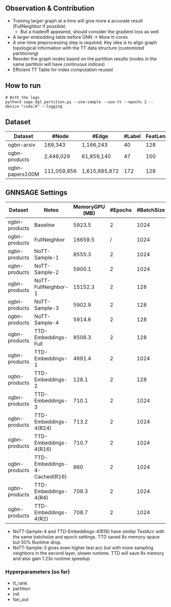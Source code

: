 ## Observation & Contribution

- Training larger graph at a time will give more a accurate result (FullNeighbor if possible)
  - But a tradeoff appeared, should consider the gradient loss as well
- A larger embedding table before GNN -> More tt-cores
- A one-time preprocessing step is required. Key idea is to align graph topological information with the TT data structure (customized partitioning)
- Reorder the graph nodes based on the partition results (nodes in the same partition will have continuous indices)
- Efficient TT Table for index computation reused

## How to run
```
# With the logs
python3 sage_dgl_partition.py --use-sample --use-tt --epochs 2 --device "cuda:0" --logging
```

## Dataset

| Dataset | #Node  |  #Edge | #Label  |  FeatLen |
|---|---|---|---|---|
| ogbn-arxiv | 169,343 | 1,166,243 | 40 | 128 |
| ogbn-products | 2,449,029 |  61,859,140	| 47 | 100 |
| ogbn-papers100M | 111,059,956 | 1,615,685,872 | 172 | 128 |

## GNNSAGE Settings

| Dataset | Notes | MemoryGPU (MB) | #Epochs | #BatchSize | TestAcc (%) | SamplingSize | Runtime (s) |
|---|---|---|---|---|---|---|---|
| ogbn-products | Baseline | 5923.5 | 2 | 1024 | 70.46% | [5, 10, 15] | 26.88 |
| ogbn-products | FullNeighbor | 16659.5 | / | 1024 | / | / | / |
| ogbn-products | NoTT-Sample-1 | 8555.3 | 2 | 1024 | 74.49% | [30, 50, 100] | 481.74 |
| ogbn-products | NoTT-Sample-2 | 5900.1 | 2 | 1024 | 29.52% | [1, 1, 1] | 20.21 |
| ogbn-products | NoTT-FullNeighbor-1 | 15152.3 | 2 | 128 | 72.09% | / | 13118.90 |
| ogbn-products | NoTT-Sample-3 | 5902.9 | 2 | 128 | 70.99% | [5, 10, 15] | 66.33 |
| ogbn-products | NoTT-Sample-4 | 5914.6 | 2 | 128 | 68.7% | [5, 5, 10] | 26.39 |
| ogbn-products | TTD-Embeddings-Full | 8506.3 | 2 | 128 | 58.92% | / | 13252.72 |
| ogbn-products | TTD-Embeddings-1 | 4691.4 | 2 | 1024 | 64.17% | [30, 50, 100] | 479.63 |
| ogbn-products | TTD-Embeddings-2 | 128.1 | 2 | 128 | 51.71% | [5, 10, 15] | 104.29 |
| ogbn-products | TTD-Embeddings-3 | 710.1 | 2 | 1024 | 49.31% | [5, 10, 15] | 53.51 |
| ogbn-products | TTD-Embeddings-4(R24) | 713.2 | 2 | 1024 | 66.62% | [5, 10, 15] | 58.15 |
| ogbn-products | TTD-Embeddings-4(R16) | 710.7 | 2 | 1024 | 66.62% | [5, 10, 15] | 58.15 |
| ogbn-products | TTD-Embeddings-4-Cached(R16) | 860 | 2 | 1024 | 64.43% | [5, 10, 15] | 83.08 |
| ogbn-products | TTD-Embeddings-4(R4) | 709.3 | 2 | 1024 | 45.73% | [5, 10, 15] | 52.35 |
| ogbn-products | TTD-Embeddings-4(R2) | 708.7 | 2 | 1024 | 36.34% | [5, 10, 15] | 52.05 |

- NoTT-Sample-4 and TTD-Embeddings-4(R16) have similar TestAcc with the same batchsize and epoch settings. TTD saved 8x memory space but 50% Runtime drop.
- NoTT-Sample-3 gives even higher test acc but with more sampling neighbors in the second layer, slower runtime. TTD will save 8x memory and also gain 1.23x runtime speedup

### Hyperparameters (so far)
- tt_rank
- partition
- init
- fan_out

